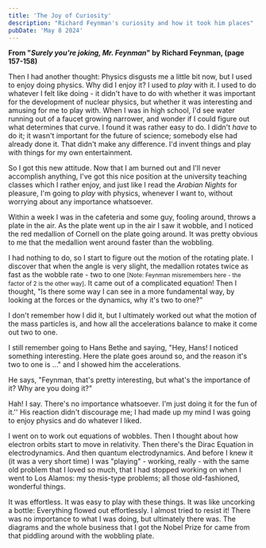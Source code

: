 ```yaml
---
title: 'The Joy of Curiosity'
description: "Richard Feynman's curiosity and how it took him places"
pubDate: 'May 8 2024'
---
```


**From "_Surely you're joking, Mr. Feynman_" by Richard Feynman, (page 157-158)**

Then I had another thought: Physics disgusts me a little bit now, but I used to enjoy doing physics. Why did I enjoy it? I used to _play_ with it. I used to do whatever I felt like doing - it didn't have to do with whether it was important for the development of nuclear physics, but whether it was interesting and amusing for me to play with. When I was in high school, I'd see water running out of a faucet growing narrower, and wonder if I could figure out what determines that curve. I found it was rather easy to do. I didn't _have_ to do it; it wasn't important for the future of science; somebody else had already done it. That didn't make any difference. I'd invent things and play with things for my own entertainment.

So I got this new attitude. Now that I am burned out and I'll never accomplish anything, I've got this nice position at the university teaching classes which I rather enjoy, and just like I read the _Arabian Nights_ for pleasure, I'm going to _play_ with physics, whenever I want to, without worrying about any importance whatsoever.

Within a week I was in the cafeteria and some guy, fooling around, throws a plate in the air. As the plate went up in the air I saw it wobble, and I noticed the red medallion of Cornell on the plate going around. It was pretty obvious to me that the medallion went around faster than the wobbling.

I had nothing to do, so I start to figure out the motion of the rotating plate. I discover that when the angle is very slight, the medallion rotates twice as fast as the wobble rate - two to one <small>[Note: Feynman misremembers here - the factor of 2 is the other way]</small>. It came out of a complicated equation! Then I thought, "Is there some way I can see in a more fundamental way, by looking at the forces or the dynamics, why it's two to one?"

I don't remember how I did it, but I ultimately worked out what the motion of the mass particles is, and how all the accelerations balance to make it come out two to one.

I still remember going to Hans Bethe and saying, "Hey, Hans! I noticed something interesting. Here the plate goes around so, and the reason it's two to one is ..." and I showed him the accelerations.

He says, "Feynman, that's pretty interesting, but what's the importance of it? Why are you doing it?"

Hah! I say. There's no importance whatsoever. I'm just doing it for the fun of it.'' His reaction didn't discourage me; I had made up my mind I was going to enjoy physics and do whatever I liked.

I went on to work out equations of wobbles. Then I thought about how electron orbits start to move in relativity. Then there's the Dirac Equation in electrodynamics. And then quantum electrodynamics. And before I knew it (it was a very short time) I was "playing" - working, really - with the same old problem that I loved so much, that I had stopped working on when I went to Los Alamos: my thesis-type problems; all those old-fashioned, wonderful things.

It was effortless. It was easy to play with these things. It was like uncorking a bottle: Everything flowed out effortlessly. I almost tried to resist it! There was no importance to what I was doing, but ultimately there was. The diagrams and the whole business that I got the Nobel Prize for came from that piddling around with the wobbling plate.
